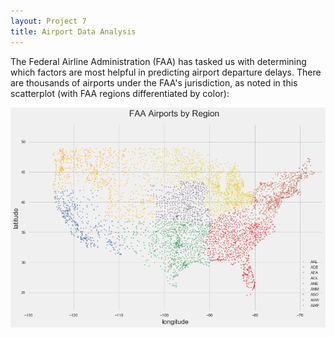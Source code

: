 ```yaml
---
layout: Project 7
title: Airport Data Analysis
---
```



The Federal Airline Administration (FAA) has tasked us with determining which factors are most helpful in predicting airport departure delays.  There are thousands of airports under the FAA's jurisdiction, as noted in this scatterplot (with FAA regions differentiated by color):


![scatter](../images/apFAAregions.png)
